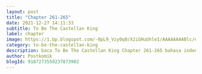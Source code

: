 ```yaml
---
layout: post 
title: "Chapter 261-265"
date: 2021-12-27 14:11:33
subtitle: To Be The Castellan King
label: chapter
image: https://1.bp.blogspot.com/-0pL9_Vzy0q0/X2iGHuUhleI/AAAAAAAABlc/eht5U4uG7MosViSTBLEi_YpmMuc3gs-pACLcBGAsYHQ/s72-c/Komik-To-Be-The-Castellan-King.jpg
category: to-be-the-castellan-king
description: baca To Be The Castellan King Chapter 261-265 bahasa indonesia 
author: Postkomik
blogId: 9187273559237873902
---
```


